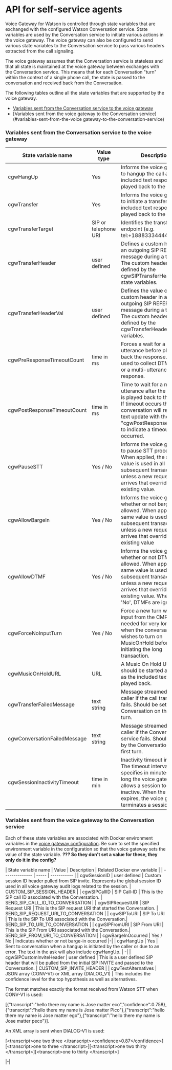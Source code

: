 # API for self-service agents

Voice Gateway for Watson is controlled through state variables that are exchanged with the configured Watson Conversation service.
State variables are used by the Conversation service to initiate various actions in the voice gateway. The voice gateway can also be configured to send various state variables to the Conversation service to pass various headers extracted from the call signaling.

The voice gateway assumes that the Conversation service is stateless and that all state is maintained at the voice gateway between exchanges with the Conversation service. This means that for each Conversation "turn" within the context of a single phone call, the state is passed to the conversation and received back from the Conversation.

The following tables outline all the state variables that are supported by the voice gateway.
* [Variables sent from the Conversation service to the voice gateway](#variables-sent-from-the-conversation-service-to-the-voice-gateway)
* [Variables sent from the voice gateway to the Conversation service](#variables-sent-from-the-voice gateway-to-the-conversation-service)


### Variables sent from the Conversation service to the voice gateway

| State variable name | Value type | Description | Default |
| -------------- | ------ | ----------- | ---------- |
| cgwHangUp | Yes | Informs the voice gateway to hangup the call after the included text response is played back to the caller.| - |
| cgwTransfer | Yes | Informs the voice gateway to initiate a transfer after the included text response is played back to the caller.| - |
| cgwTransferTarget | SIP or telephone URI | Identifies the transfer to endpoint (e.g. tel:+18883334444). | - |
| cgwTransferHeader | user defined | Defines a custom header in an outgoing SIP REFER message during a transfer. The custom header value is defined by the cgwSIPTransferHeaderVal state variables. | - |
| cgwTransferHeaderVal | user defined | Defines the value of a custom header in an outgoing SIP REFER message during a transfer. The custom header is defined by the cgwTransferHeader state variables. | - |
| cgwPreResponseTimeoutCount | time in ms | Forces a wait for a new utterance before playing back the response. Can be used to collect DTMF digits or a multi-utterance response. | - |
| cgwPostResponseTimeoutCount | time in ms | Time to wait for a new utterance after the response is played back to the caller. If timeout occurs the conversation will receive a text update with the word "cgwPostResponseTimeout" to indicate a timeout occurred.| - |
| cgwPauseSTT | Yes / No | Informs the voice gateway to pause STT processing. When applied, the same value is used in all subsequent transactions, unless a new request arrives that overrides the existing value. | No |
| cgwAllowBargeIn | Yes / No | Informs the voice gateway whether or not barge-in is allowed. When applied, the same value is used in all subsequent transactions, unless a new request arrives that overrides the existing value | Yes |
| cgwAllowDTMF | Yes / No | Informs the voice gateway whether or not DTMF is allowed. When applied, the same value is used in all subsequent transactions, unless a new request arrives that overrides the existing value. When set to 'No', DTMFs are ignored| Yes |
| cgwForceNoInputTurn | Yes / No | Force a new turn with no input from the CMR. This is needed for very long turns when the conversation wishes to turn on MusicOnHold before initiating the long transaction.| No |
| cgwMusicOnHoldURL | URL | A Music On Hold URL that should be started as soon as the included text is played back. | - |
| cgwTransferFailedMessage | text string | Message streamed to the caller if the call transfer fails. Should be set by the Conversation on the first turn. | - |
| cgwConversationFailedMessage | text string | Message streamed to the caller if the Conversation service fails. Should be set by the Conversation on the first turn. | - |
| cgwSessionInactivityTimeout| time in min | Inactivity timeout interval. The timeout interval value specifies in minutes how long the voice gateway allows a session to be inactive. When the timeout expires, the voice gateway terminates a session . | 2 min |


### Variables sent from the voice gateway to the Conversation service

Each of these state variables are associated with Docker environment variables in the [voice gateway configuration](config.md). Be sure to set the specified environment variable in the configuration so that the voice gateway sets the value of the state variable. **??? So they don't set a value for these, they only do it in the config?**

| State variable name | Value | Description | Related Docker env variable |
| -------------- | ----- | ----------- |
| cgwSessionID   | user defined | Custom session ID header pulled from SIP invite. Represents the global session ID used in all voice gateway audit logs related to the session. | CUSTOM_SIP_SESSION_HEADER |
| cgwSIPCallID | SIP Call-ID | This is the SIP call ID associated with the Conversation. | SEND_SIP_CALL_ID_TO_CONVERSATION |
| cgwSIPRequestURI | SIP Request URI | This is the SIP request URI that started the Conversation. | SEND_SIP_REQUEST_URI_TO_CONVERSATION |
| cgwSIPToURI | SIP To URI | This is the SIP To URI associated with the Conversation.| SEND_SIP_TO_URI_TO_CONVERSATION |
| cgwSIPFromURI | SIP From URI | This is the SIP From URI associated with the Conversation.| SEND_SIP_FROM_URI_TO_CONVERSATION |
| cgwBargeInOccurred | Yes / No | Indicates whether or not barge-in occurred |-|
| cgwHangUp | Yes | Sent to conversation when a hangup is initiated by the caller or due to an error. The text in the ask will also include cgwHangUp. | -|
| cgwSIPCustomInviteHeader | user defined | This is a user defined SIP header that will be pulled from the initial SIP INVITE and passed to the Conversation. | CUSTOM_SIP_INVITE_HEADER |
| cgwTextAlternatives | JSON array (CONV-V1) or XML array (DIALOG_V1) | This includes the confidence level for the top hypothesis as well as alternatives. <p>The format matches exactly the format received from Watson STT when CONV-V1 is used:</p><p>[{"transcript":"hello there my name is Jose matter eco","confidence":0.758},{"transcript":"hello there my name is Jose matter Pico"},{"transcript":"hello there my name is Jose matter ego"},{"transcript":"hello there my name is Jose matter peco"}].</p><p> An XML array is sent when DIALOG-V1 is used:</p><p> [\<transcript\>one two three \</transcript\>\<confidence\>0.87\</confidence\>][\<transcript\>one to three \</transcript\>][\<transcript\>one two thirty \</transcript\>][\<transcript\>one to thirty \</transcript\>]</p> |-|
